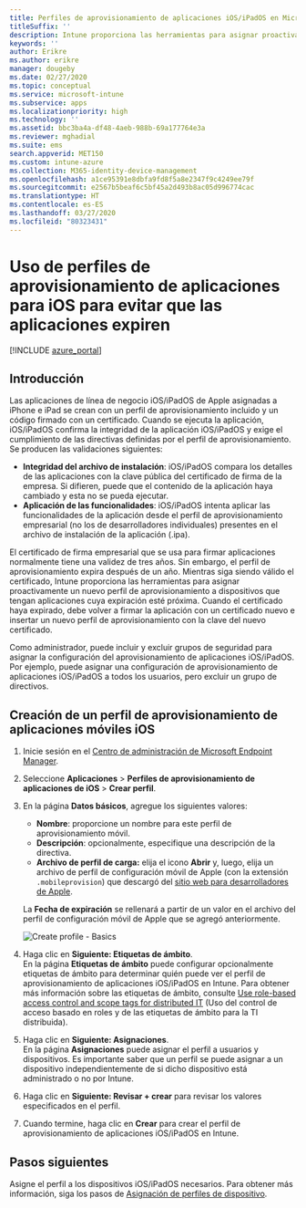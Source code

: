```yaml
---
title: Perfiles de aprovisionamiento de aplicaciones iOS/iPadOS en Microsoft Intune
titleSuffix: ''
description: Intune proporciona las herramientas para asignar proactivamente un nuevo perfil de aprovisionamiento a dispositivos que tengan aplicaciones cuya expiración esté próxima.
keywords: ''
author: Erikre
ms.author: erikre
manager: dougeby
ms.date: 02/27/2020
ms.topic: conceptual
ms.service: microsoft-intune
ms.subservice: apps
ms.localizationpriority: high
ms.technology: ''
ms.assetid: bbc3ba4a-df48-4aeb-988b-69a177764e3a
ms.reviewer: mghadial
ms.suite: ems
search.appverid: MET150
ms.custom: intune-azure
ms.collection: M365-identity-device-management
ms.openlocfilehash: a1ce95391e8dbfa9fd8f5a8e2347f9c4249ee79f
ms.sourcegitcommit: e2567b5beaf6c5bf45a2d493b8ac05d996774cac
ms.translationtype: HT
ms.contentlocale: es-ES
ms.lasthandoff: 03/27/2020
ms.locfileid: "80323431"
---
```

# <a name="use-ios-app-provisioning-profiles-to-prevent-your-apps-from-expiring"></a>Uso de perfiles de aprovisionamiento de aplicaciones para iOS para evitar que las aplicaciones expiren

[!INCLUDE [azure_portal](../includes/azure_portal.md)]

## <a name="introduction"></a>Introducción

Las aplicaciones de línea de negocio iOS/iPadOS de Apple asignadas a iPhone e iPad se crean con un perfil de aprovisionamiento incluido y un código firmado con un certificado. Cuando se ejecuta la aplicación, iOS/iPadOS confirma la integridad de la aplicación iOS/iPadOS y exige el cumplimiento de las directivas definidas por el perfil de aprovisionamiento. Se producen las validaciones siguientes:

- **Integridad del archivo de instalación**: iOS/iPadOS compara los detalles de las aplicaciones con la clave pública del certificado de firma de la empresa. Si difieren, puede que el contenido de la aplicación haya cambiado y esta no se pueda ejecutar.
- **Aplicación de las funcionalidades**: iOS/iPadOS intenta aplicar las funcionalidades de la aplicación desde el perfil de aprovisionamiento empresarial (no los de desarrolladores individuales) presentes en el archivo de instalación de la aplicación (.ipa).


El certificado de firma empresarial que se usa para firmar aplicaciones normalmente tiene una validez de tres años. Sin embargo, el perfil de aprovisionamiento expira después de un año. Mientras siga siendo válido el certificado, Intune proporciona las herramientas para asignar proactivamente un nuevo perfil de aprovisionamiento a dispositivos que tengan aplicaciones cuya expiración esté próxima.
Cuando el certificado haya expirado, debe volver a firmar la aplicación con un certificado nuevo e insertar un nuevo perfil de aprovisionamiento con la clave del nuevo certificado.

Como administrador, puede incluir y excluir grupos de seguridad para asignar la configuración del aprovisionamiento de aplicaciones iOS/iPadOS. Por ejemplo, puede asignar una configuración de aprovisionamiento de aplicaciones iOS/iPadOS a todos los usuarios, pero excluir un grupo de directivos.

## <a name="how-to-create-an-ios-mobile-app-provisioning-profile"></a>Creación de un perfil de aprovisionamiento de aplicaciones móviles iOS

1. Inicie sesión en el [Centro de administración de Microsoft Endpoint Manager](https://go.microsoft.com/fwlink/?linkid=2109431).
2. Seleccione **Aplicaciones** > **Perfiles de aprovisionamiento de aplicaciones de iOS** > **Crear perfil**.
3. En la página **Datos básicos**, agregue los siguientes valores:
    - **Nombre**: proporcione un nombre para este perfil de aprovisionamiento móvil.
    - **Descripción**: opcionalmente, especifique una descripción de la directiva.
    - **Archivo de perfil de carga:** elija el icono **Abrir** y, luego, elija un archivo de perfil de configuración móvil de Apple (con la extensión `.mobileprovision`) que descargó del [sitio web para desarrolladores de Apple](https://developer.apple.com/).

   La **Fecha de expiración** se rellenará a partir de un valor en el archivo del perfil de configuración móvil de Apple que se agregó anteriormente.<br>

   <img alt="Create profile - Basics" src="./media/app-provisioning-profile-ios/app-provisioning-profile-ios-01.png">

4. Haga clic en **Siguiente: Etiquetas de ámbito**.<br>
   En la página **Etiquetas de ámbito** puede configurar opcionalmente etiquetas de ámbito para determinar quién puede ver el perfil de aprovisionamiento de aplicaciones iOS/iPadOS en Intune. Para obtener más información sobre las etiquetas de ámbito, consulte [Use role-based access control and scope tags for distributed IT](../fundamentals/scope-tags.md) (Uso del control de acceso basado en roles y de las etiquetas de ámbito para la TI distribuida).
5. Haga clic en **Siguiente: Asignaciones**.<br>
   En la página **Asignaciones** puede asignar el perfil a usuarios y dispositivos. Es importante saber que un perfil se puede asignar a un dispositivo independientemente de si dicho dispositivo está administrado o no por Intune.
6. Haga clic en **Siguiente: Revisar + crear** para revisar los valores especificados en el perfil.
7. Cuando termine, haga clic en **Crear** para crear el perfil de aprovisionamiento de aplicaciones iOS/iPadOS en Intune. 

## <a name="next-steps"></a>Pasos siguientes

Asigne el perfil a los dispositivos iOS/iPadOS necesarios. Para obtener más información, siga los pasos de [Asignación de perfiles de dispositivo](../configuration/device-profile-assign.md).
